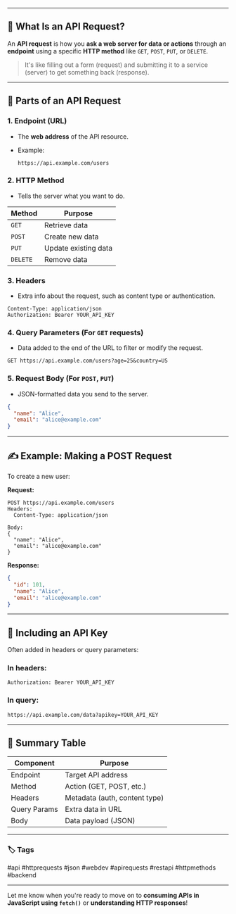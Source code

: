 
---

## 🧠 What Is an API Request?

An **API request** is how you **ask a web server for data or actions** through an **endpoint** using a specific **HTTP method** like `GET`, `POST`, `PUT`, or `DELETE`.

> It's like filling out a form (request) and submitting it to a service (server) to get something back (response).

---

## 🧱 Parts of an API Request

### 1. **Endpoint (URL)**

- The **web address** of the API resource.
    
- Example:
    
    ```
    https://api.example.com/users
    ```
    

### 2. **HTTP Method**

- Tells the server what you want to do.
    

|Method|Purpose|
|---|---|
|`GET`|Retrieve data|
|`POST`|Create new data|
|`PUT`|Update existing data|
|`DELETE`|Remove data|

### 3. **Headers**

- Extra info about the request, such as content type or authentication.
    

```http
Content-Type: application/json  
Authorization: Bearer YOUR_API_KEY
```

### 4. **Query Parameters** (For `GET` requests)

- Data added to the end of the URL to filter or modify the request.
    

```http
GET https://api.example.com/users?age=25&country=US
```

### 5. **Request Body** (For `POST`, `PUT`)

- JSON-formatted data you send to the server.
    

```json
{
  "name": "Alice",
  "email": "alice@example.com"
}
```

---

## ✍️ Example: Making a POST Request

To create a new user:

**Request:**

```http
POST https://api.example.com/users
Headers:
  Content-Type: application/json

Body:
{
  "name": "Alice",
  "email": "alice@example.com"
}
```

**Response:**

```json
{
  "id": 101,
  "name": "Alice",
  "email": "alice@example.com"
}
```

---

## 🔐 Including an API Key

Often added in headers or query parameters:

### In headers:

```http
Authorization: Bearer YOUR_API_KEY
```

### In query:

```
https://api.example.com/data?apikey=YOUR_API_KEY
```

---

## 🔁 Summary Table

|Component|Purpose|
|---|---|
|Endpoint|Target API address|
|Method|Action (GET, POST, etc.)|
|Headers|Metadata (auth, content type)|
|Query Params|Extra data in URL|
|Body|Data payload (JSON)|

---

### 🏷️ Tags

#api #httprequests #json #webdev #apirequests #restapi #httpmethods #backend

---

Let me know when you're ready to move on to **consuming APIs in JavaScript using `fetch()`** or **understanding HTTP responses**!